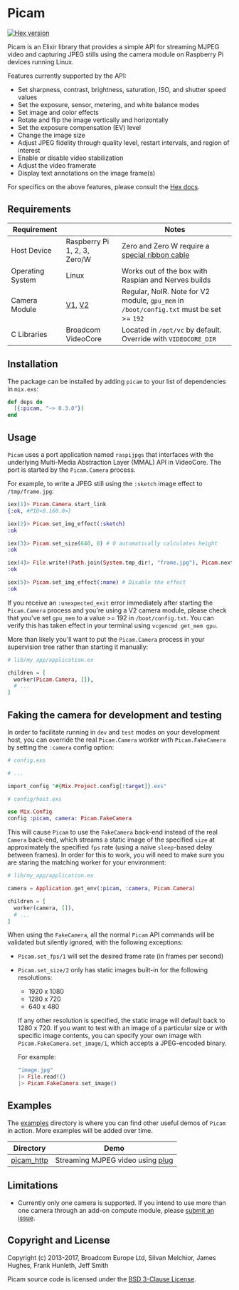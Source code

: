 # Picam

[![Hex version](https://img.shields.io/hexpm/v/picam.svg "Hex version")](https://hex.pm/packages/picam)

Picam is an Elixir library that provides a simple API for streaming MJPEG video and capturing JPEG stills using the camera module on Raspberry Pi devices running Linux.

Features currently supported by the API:

  - Set sharpness, contrast, brightness, saturation, ISO, and shutter speed values
  - Set the exposure, sensor, metering, and white balance modes
  - Set image and color effects
  - Rotate and flip the image vertically and horizontally
  - Set the exposure compensation (EV) level
  - Change the image size
  - Adjust JPEG fidelity through quality level, restart intervals, and region of interest
  - Enable or disable video stabilization
  - Adjust the video framerate
  - Display text annotations on the image frame(s)

For specifics on the above features, please consult the [Hex docs].

## Requirements

| Requirement |        | Notes  |
| ----------- | ------ | ------ |
| Host Device | Raspberry Pi 1, 2, 3, Zero/W | Zero and Zero W require a [special ribbon cable] |
| Operating System  | Linux | Works out of the box with Raspian and Nerves builds |
| Camera Module | [V1], [V2] | Regular, NoIR. Note for V2 module, `gpu_mem` in `/boot/config.txt` must be set >= `192` |
| C Libraries | Broadcom VideoCore | Located in `/opt/vc` by default.  Override with `VIDEOCORE_DIR` |

## Installation

The package can be installed by adding `picam` to your list of dependencies in `mix.exs`:

```elixir
def deps do
  [{:picam, "~> 0.3.0"}]
end
```

## Usage

`Picam` uses a port application named `raspijpgs` that interfaces with the underlying Multi-Media Abstraction Layer (MMAL) API in VideoCore.  The port is started by the `Picam.Camera` process.

For example, to write a JPEG still using the `:sketch` image effect to `/tmp/frame.jpg`:

```elixir
iex(1)> Picam.Camera.start_link
{:ok, #PID<0.160.0>}

iex(2)> Picam.set_img_effect(:sketch)
:ok

iex(3)> Picam.set_size(640, 0) # 0 automatically calculates height
:ok

iex(4)> File.write!(Path.join(System.tmp_dir!, "frame.jpg"), Picam.next_frame)
:ok

iex(5)> Picam.set_img_effect(:none) # Disable the effect
:ok
```

If you receive an `:unexpected_exit` error immediately after starting the `Picam.Camera` process and you're using a V2 camera module, please check that you've set `gpu_mem` to a value >= 192 in `/boot/config.txt`.  You can verify this has taken effect in your terminal using `vcgencmd get_mem gpu`.

More than likely you'll want to put the `Picam.Camera` process in your supervision tree rather than starting it manually:

```elixir
# lib/my_app/application.ex

children = [
  worker(Picam.Camera, []),
  # ...
]
```

## Faking the camera for development and testing

In order to facilitate running in `dev` and `test` modes on your development host, you can override the real `Picam.Camera` worker with `Picam.FakeCamera` by setting the `:camera` config option:

```elixir
# config.exs

# ...

import_config "#{Mix.Project.config[:target]}.exs"
```

```elixir
# config/host.exs

use Mix.Config
config :picam, camera: Picam.FakeCamera
```

This will cause `Picam` to use the `FakeCamera` back-end instead of the real `Camera` back-end, which streams a static image of the specified `size` at approximately the specified `fps` rate (using a naïve `sleep`-based delay between frames).
In order for this to work, you will need to make sure you are staring the matching worker for your environment:

```elixir
# lib/my_app/application.ex

camera = Application.get_env(:picam, :camera, Picam.Camera)

children = [
  worker(camera, []),
  # ...
]
```

When using the `FakeCamera`, all the normal `Picam` API commands will be validated but silently ignored, with the following exceptions:

* `Picam.set_fps/1` will set the desired frame rate (in frames per second)
* `Picam.set_size/2` only has static images built-in for the following resolutions:

  * 1920 x 1080
  * 1280 x 720
  * 640 x 480

  If any other resolution is specified, the static image will default back to 1280 x 720.
  If you want to test with an image of a particular size or with specific image contents, you can specify your own image with `Picam.FakeCamera.set_image/1`, which accepts a JPEG-encoded binary.

  For example:

  ```elixir
  "image.jpg"
  |> File.read!()
  |> Picam.FakeCamera.set_image()
  ```

## Examples

The [examples] directory is where you can find other useful demos of `Picam` in action.  More examples will be added over time.

| Directory    | Demo   |
| ------------ | ------ |
| [picam_http] | Streaming MJPEG video using [plug] |

## Limitations

- Currently only one camera is supported.  If you intend to use more than one camera through an add-on compute module, please [submit an issue].

## Copyright and License

Copyright (c) 2013-2017, Broadcom Europe Ltd, Silvan Melchior, James Hughes, Frank Hunleth, Jeff Smith

Picam source code is licensed under the [BSD 3-Clause License].

[//]: #
[special ribbon cable]: <https://www.adafruit.com/product/3157>
[V1]: <https://www.raspberrypi.org/products/camera-module/>
[V2]: <https://www.raspberrypi.org/products/camera-module-v2/>
[Hex docs]: <https://hexdocs.pm/picam>
[examples]: <https://github.com/electricshaman/picam/tree/master/examples>
[picam_http]: <https://github.com/electricshaman/picam/tree/master/examples/picam_http>
[plug]: <https://hexdocs.pm/plug>
[submit an issue]: <https://github.com/electricshaman/picam/issues/new>
[BSD 3-Clause License]: <https://github.com/electricshaman/picam/blob/master/LICENSE>
